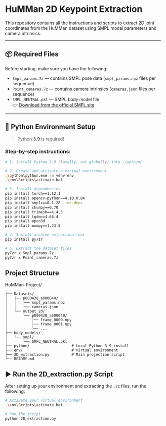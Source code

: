 # HuMMan 2D Keypoint Extraction

This repository contains all the instructions and scripts to extract 2D joint coordinates from the HuMMan dataset using SMPL model parameters and camera intrinsics.

---

## 📦 Required Files

Before starting, make sure you have the following:

- `Smpl_params.7z` — contains SMPL pose data (`smpl_params.npz` files per sequence)
- `Point_cameras.7z` — contains camera intrinsics (`cameras.json` files per sequence)
- `SMPL_NEUTRAL.pkl` — SMPL body model file  
  👉 [Download from the official SMPL site](https://smpl.is.tue.mpg.de/index.html)

---

## 🧰 Python Environment Setup

> Python **3.9** is required!

### Step-by-step instructions:

```bash
# 1. Install Python 3.9 (locally, not globally) into ./python/

# 2. Create and activate a virtual environment
.\python\python.exe -m venv env
.\env\Scripts\activate.bat

# 3. Install dependencies
pip install torch==1.12.1
pip install opencv-python==4.10.0.84
pip install smplx==0.1.28 --no-deps
pip install chumpy==0.70
pip install trimesh==4.4.3
pip install tqdm==4.66.4
pip install open3d
pip install numpy==1.23.5

# 4. Install archive extraction tool
pip install py7zr

# 5. Extract the dataset files
py7zr x Smpl_params.7z
py7zr x Point_cameras.7z
```

## Project Structure
HuMMan-Project/
```
├── Datasets/
│   ├── p000438_a000040/
│   │   ├── smpl_params.npz
│   │   └── cameras.json
│   └── output_2d/
│       └── p000438_a000040/
│           ├── frame_0000.npy
│           ├── frame_0001.npy
│           └── ...
├── body_models/
│   └── smpl/
│       └── SMPL_NEUTRAL.pkl
├── python/                   # Local Python 3.9 install
├── env/                      # Virtual environment
├── 2D_extraction.py          # Main projection script
└── README.md
```
## ▶️ Run the 2D_extraction.py Script

After setting up your environment and extracting the `.7z` files, run the following:

```bash
# Activate your virtual environment
.\env\Scripts\activate.bat

# Run the script
python 2D_extraction.py
```
